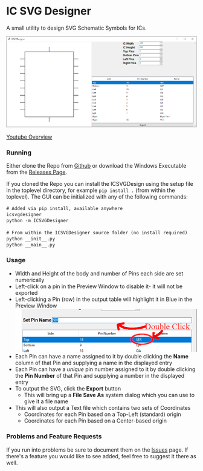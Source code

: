 # IC SVG Designer
A small utility to design SVG Schematic Symbols for ICs.

![](readmeimages/sample.png)

[Youtube Overview](https://www.youtube.com/watch?v=DHbs9OUd5ew&pp=ygUPaWMgc3ZnIGRlc2lnbmVy)

### Running
Either clone the Repo from [Github](https://github.com/AdamantLife/ICSVGDesigner) or download the Windows Executable from the [Releases Page](https://github.com/AdamantLife/ICSVGDesigner/releases).

If you cloned the Repo you can install the ICSVGDesign using the setup file in the toplevel directory, for example `pip install .` (from within the toplevel). The GUI can be initialized with any of the following commands:
```
# Added via pip install, available anywhere
icsvgdesigner
python -m ICSVGDesigner

# From within the ICSVGDesigner source folder (no install required)
python __init__.py
python __main__.py
```

### Usage
* Width and Height of the body and number of Pins each side are set numerically
* Left-click on a pin in the Preview Window to disable it- it will not be exported
* Left-clicking a Pin (row) in the output table will highlight it in Blue in the Preview Window
![](readmeimages/setname.png)
* Each Pin can have a name assigned to it by double clicking the **Name** column of that Pin and supplying a name in the displayed entry
* Each Pin can have a *unique* pin number assigned to it by double clicking the **Pin Number** of that Pin and supplying a number in the displayed entry
* To output the SVG, click the **Export** button
  * This will bring up a **File Save As** system dialog which you can use to give it a file name
* This will also output a Text file which contains two sets of Coordinates
  * Coordinates for each Pin based on a Top-Left (standard) origin
  * Coordinates for each Pin based on a Center-based origin

### Problems and Feature Requests
If you run into problems be sure to document them on the [Issues](https://github.com/AdamantLife/ICSVGDesigner/issues) page. If there's a feature you would like to see added, feel free to suggest it there as well.

